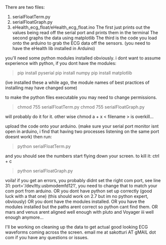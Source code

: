 There are two files:
1) serialFloatTerm.py
2) serialFloatGraph.py
3) eHealth_ecg_float/eHealth_ecg_float.ino 
The first just prints out the values being read off the serial port and prints them in the terminal
The second graphs the data using matplotlib
The third is the code you load onto the arduino to grab the ECG data off the sensors. (you need to have the eHealth lib installed in Arduino)


you'll need some python modules installed obviously. i dont want to assume experience with python, if you dont have the modules:
> pip install pyserial
> pip install numpy
> pip install matplotlib

(ive installed these a while ago, the module names of best practices of installing may have changed some)

to make the python files executable you may need to change permissions. 
> chmod 755 serialFloatTerm.py
> chmod 755 serialFloatGraph.py

will probably do it for it. other wise chmod a + x < filename > is overkill... 

upload the code onto your arduino. 
(make sure your serial port monitor isnt open in arduino, i find that having two processes listening on the same port doesnt work)
then run:
> python serialFloatTerm.py

and you should see the numbers start flying down your screen. 
to kill it: ctrl + c 

> python serialFloatGraph.py

voila!
if you get an errors, you probably didnt set the right com port, see line 31: port='/dev/tty.usbmodemfd121',
you need to change that to match your com port from arduino. 
OR you dont have python set up correctly (good luck with a that one) (this should work on 2.7 but im no python expert, obviously)
OR you dont have the modules installed. 
OR you have the modules installed but the paths arent correct so python cant find them. 
OR mars and venus arent aligned well enough with pluto and Voyager iii well enough anymore... 

I'll be working on cleaning up the data to get actual good looking ECG waveforms coming across the screen. 
email me at sakotturi AT gMAIL dot com if you have any questions or issues. 
